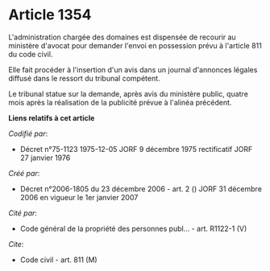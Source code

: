 # Article 1354

L'administration chargée des domaines est dispensée de recourir au ministère d'avocat pour demander l'envoi en possession
prévu à l'article 811 du code civil.

Elle fait procéder à l'insertion d'un avis dans un journal d'annonces légales diffusé dans le ressort du tribunal compétent.

Le tribunal statue sur la demande, après avis du ministère public, quatre mois après la réalisation de la publicité prévue à
l'alinéa précédent.

**Liens relatifs à cet article**

_Codifié par_:

  - Décret n°75-1123 1975-12-05 JORF 9 décembre 1975 rectificatif JORF 27 janvier 1976

_Créé par_:

  - Décret n°2006-1805 du 23 décembre 2006 - art. 2 () JORF 31 décembre 2006 en vigueur le 1er janvier 2007

_Cité par_:

  - Code général de la propriété des personnes publ... - art. R1122-1 (V)

_Cite_:

  - Code civil - art. 811 (M)
